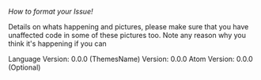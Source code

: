 *How to format your Issue!*

Details on whats happening and pictures, please make sure that you have unaffected code in some of these pictures too.
Note any reason why you think it's happening if you can

Language Version: 0.0.0
(ThemesName) Version: 0.0.0
Atom Version: 0.0.0 (Optional)
